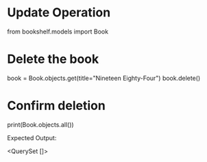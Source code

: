 # Update Operation

from bookshelf.models import Book

# Delete the book
book = Book.objects.get(title="Nineteen Eighty-Four")
book.delete()

# Confirm deletion
print(Book.objects.all())

Expected Output:

<QuerySet []>
